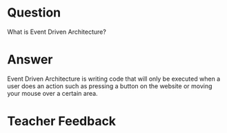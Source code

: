 # Question

What is Event Driven Architecture?

# Answer

Event Driven Architecture is writing code that will only be executed when a user does an action such as pressing a button on the website or moving your mouse over a certain area.

# Teacher Feedback
